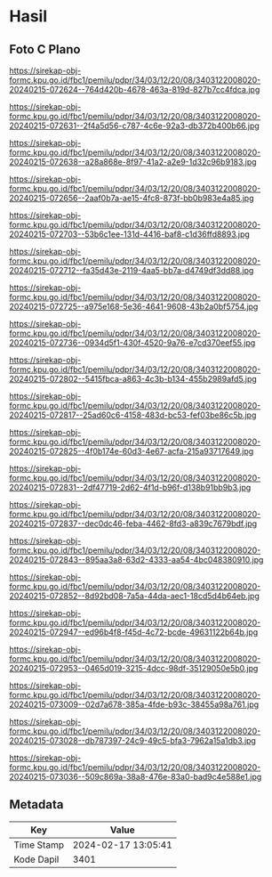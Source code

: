 # Hasil

## Foto C Plano

https://sirekap-obj-formc.kpu.go.id/fbc1/pemilu/pdpr/34/03/12/20/08/3403122008020-20240215-072624--764d420b-4678-463a-819d-827b7cc4fdca.jpg

https://sirekap-obj-formc.kpu.go.id/fbc1/pemilu/pdpr/34/03/12/20/08/3403122008020-20240215-072631--2f4a5d56-c787-4c6e-92a3-db372b400b66.jpg

https://sirekap-obj-formc.kpu.go.id/fbc1/pemilu/pdpr/34/03/12/20/08/3403122008020-20240215-072638--a28a868e-8f97-41a2-a2e9-1d32c96b9183.jpg

https://sirekap-obj-formc.kpu.go.id/fbc1/pemilu/pdpr/34/03/12/20/08/3403122008020-20240215-072656--2aaf0b7a-ae15-4fc8-873f-bb0b983e4a85.jpg

https://sirekap-obj-formc.kpu.go.id/fbc1/pemilu/pdpr/34/03/12/20/08/3403122008020-20240215-072703--53b6c1ee-131d-4416-baf8-c1d36ffd8893.jpg

https://sirekap-obj-formc.kpu.go.id/fbc1/pemilu/pdpr/34/03/12/20/08/3403122008020-20240215-072712--fa35d43e-2119-4aa5-bb7a-d4749df3dd88.jpg

https://sirekap-obj-formc.kpu.go.id/fbc1/pemilu/pdpr/34/03/12/20/08/3403122008020-20240215-072725--a975e168-5e36-4641-9608-43b2a0bf5754.jpg

https://sirekap-obj-formc.kpu.go.id/fbc1/pemilu/pdpr/34/03/12/20/08/3403122008020-20240215-072736--0934d5f1-430f-4520-9a76-e7cd370eef55.jpg

https://sirekap-obj-formc.kpu.go.id/fbc1/pemilu/pdpr/34/03/12/20/08/3403122008020-20240215-072802--5415fbca-a863-4c3b-b134-455b2989afd5.jpg

https://sirekap-obj-formc.kpu.go.id/fbc1/pemilu/pdpr/34/03/12/20/08/3403122008020-20240215-072817--25ad60c6-4158-483d-bc53-fef03be86c5b.jpg

https://sirekap-obj-formc.kpu.go.id/fbc1/pemilu/pdpr/34/03/12/20/08/3403122008020-20240215-072825--4f0b174e-60d3-4e67-acfa-215a93717649.jpg

https://sirekap-obj-formc.kpu.go.id/fbc1/pemilu/pdpr/34/03/12/20/08/3403122008020-20240215-072831--2df47719-2d62-4f1d-b96f-d138b91bb9b3.jpg

https://sirekap-obj-formc.kpu.go.id/fbc1/pemilu/pdpr/34/03/12/20/08/3403122008020-20240215-072837--dec0dc46-feba-4462-8fd3-a839c7679bdf.jpg

https://sirekap-obj-formc.kpu.go.id/fbc1/pemilu/pdpr/34/03/12/20/08/3403122008020-20240215-072843--895aa3a8-63d2-4333-aa54-4bc048380910.jpg

https://sirekap-obj-formc.kpu.go.id/fbc1/pemilu/pdpr/34/03/12/20/08/3403122008020-20240215-072852--8d92bd08-7a5a-44da-aec1-18cd5d4b64eb.jpg

https://sirekap-obj-formc.kpu.go.id/fbc1/pemilu/pdpr/34/03/12/20/08/3403122008020-20240215-072947--ed96b4f8-f45d-4c72-bcde-49631122b64b.jpg

https://sirekap-obj-formc.kpu.go.id/fbc1/pemilu/pdpr/34/03/12/20/08/3403122008020-20240215-072953--0465d019-3215-4dcc-98df-35129050e5b0.jpg

https://sirekap-obj-formc.kpu.go.id/fbc1/pemilu/pdpr/34/03/12/20/08/3403122008020-20240215-073009--02d7a678-385a-4fde-b93c-38455a98a761.jpg

https://sirekap-obj-formc.kpu.go.id/fbc1/pemilu/pdpr/34/03/12/20/08/3403122008020-20240215-073028--db787397-24c9-49c5-bfa3-7962a15a1db3.jpg

https://sirekap-obj-formc.kpu.go.id/fbc1/pemilu/pdpr/34/03/12/20/08/3403122008020-20240215-073036--509c869a-38a8-476e-83a0-bad9c4e588e1.jpg


## Metadata

| Key        | Value               |
| ---------- | ------------------- |
| Time Stamp | 2024-02-17 13:05:41 |
| Kode Dapil | 3401                |



